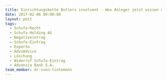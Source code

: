 ```yaml
---
title: Einrichtungskette Butlers insolvent - Was Anleger jetzt wissen müssen
date: 2017-02-06 00:00:00
layout: post
tags:
  - Schufa-Recht
  - Schufa Holding AG
  - Negativeintrag
  - Schufa-Eintrag
  - Experte
  - AdvoAdvice
  - Löschung
  - Widerruf Schufa-Eintrag
  - Advanzia Bank S.A.
team_member: dr-sven-tintemann
---
```

